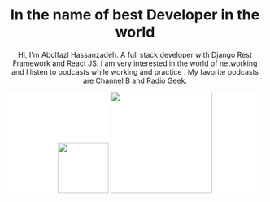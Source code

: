 <h1 align="center">In the name of best Developer in the world</h1>


<div align="center">
  <p>
    Hi, I'm Abolfazl Hassanzadeh. A full stack developer with Django Rest
    Framework and React JS. I am very interested in the world of networking and
    I listen to podcasts while working and practice . My favorite podcasts are
    Channel B and Radio Geek.
  </p>
</div>


<div align="center"  style="background-color: white;">
  <img src="https://upload.wikimedia.org/wikipedia/commons/a/a7/React-icon.svg" alt="" width="100px" />
  <img src="https://s27.picofile.com/file/8460974234/2041344.png" alt="" width="200" />
</div>

